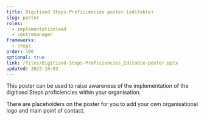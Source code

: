 ```yaml
---
title: Digitised Steps Proficiencies poster (editable)
slug: poster
roles:
  - implementationlead
  - centremanager
frameworks:
  - steps
order: 100
optional: true
link: /files/Digitised-Steps-Proficiencies_Editable-poster.pptx
updated: 2023-10-03
---
```

This poster can be used to raise awareness of the implementation of the digitised Steps proficiencies within your organisation.

There are placeholders on the poster for you to add your own organisational logo and main point of contact.
